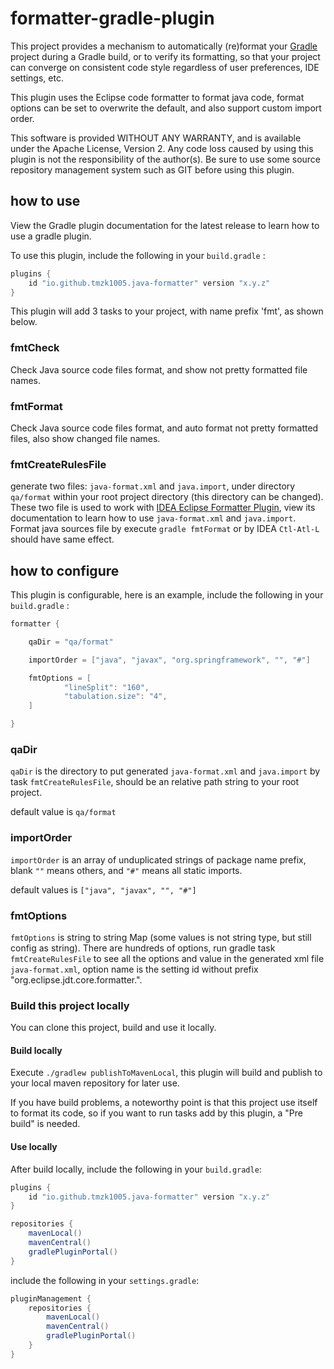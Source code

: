 # formatter-gradle-plugin

This project provides a mechanism to automatically (re)format your [Gradle](https://gradle.org/)
project during a Gradle build, or to verify its formatting, so that your project
can converge on consistent code style regardless of user preferences, IDE
settings, etc.

This plugin uses the Eclipse code formatter to format java code, format options can be set to overwrite
the default, and also support custom import order.

This software is provided WITHOUT ANY WARRANTY, and is available under the Apache License,
Version 2. Any code loss caused by using this plugin is not the responsibility of the author(s).
Be sure to use some source repository management system such as GIT before using this plugin.

## how to use

View the Gradle plugin documentation for the latest release to learn how to use a gradle plugin.

To use this plugin, include the following in your `build.gradle` :

```groovy
plugins {
    id "io.github.tmzk1005.java-formatter" version "x.y.z"
}
```

This plugin will add 3 tasks to your project, with name prefix 'fmt', as shown below.

### fmtCheck

Check Java source code files format, and show not pretty formatted file names.

### fmtFormat

Check Java source code files format, and auto format not pretty formatted files,
also show changed file names.

### fmtCreateRulesFile

generate two files: `java-format.xml` and `java.import`, under directory `qa/format` within your root project directory (this directory can be changed).
These two file is used to work with [IDEA Eclipse Formatter Plugin](https://github.com/krasa/EclipseCodeFormatter), view
its documentation to learn how to use `java-format.xml` and `java.import`.
Format java sources file by execute `gradle fmtFormat` or by IDEA `Ctl-Atl-L` should have same effect.

## how to configure

This plugin is configurable, here is an example, include the following in your `build.gradle` :

```groovy
formatter {

    qaDir = "qa/format"

    importOrder = ["java", "javax", "org.springframework", "", "#"]

    fmtOptions = [
            "lineSplit": "160",
            "tabulation.size": "4",
    ]

}
```

### qaDir

`qaDir` is the directory to put generated `java-format.xml` and `java.import` by
task `fmtCreateRulesFile`, should be an relative path string to your root project.

default value is `qa/format`

### importOrder

`importOrder` is an array of unduplicated strings of package name prefix, 
blank `""` means others, and `"#"` means all static imports.

default values is `["java", "javax", "", "#"]`

### fmtOptions

`fmtOptions` is string to string Map (some values is not string type, but still config as string). 
There are hundreds of options, run gradle task `fmtCreateRulesFile` to see
all the options and value in the generated xml file `java-format.xml`, 
option name is the setting id without prefix "org.eclipse.jdt.core.formatter.".

### Build this project locally

You can clone this project, build and use it locally.

#### Build locally

Execute `./gradlew publishToMavenLocal`, this plugin will build and publish 
to your local maven repository for later use.

If you have build problems, a noteworthy point is that this project use itself to format its code,
so if you want to run tasks add by this plugin, a "Pre build" is needed.

#### Use locally

After build locally, include the following in your `build.gradle`:

```groovy
plugins {
    id "io.github.tmzk1005.java-formatter" version "x.y.z"
}

repositories {
    mavenLocal()
    mavenCentral()
    gradlePluginPortal()
}
```

include the following in your `settings.gradle`:

```groovy
pluginManagement {
    repositories {
        mavenLocal()
        mavenCentral()
        gradlePluginPortal()
    }
}
```
